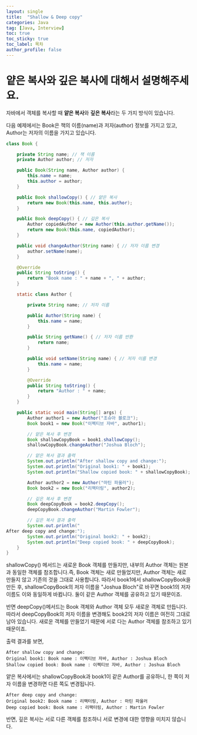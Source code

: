 ```yaml
---
layout: single
title:  "Shallow & Deep copy"
categories: Java
tag: [Java, Interview]
toc: true
toc_sticky: true
toc_label: 목차
author_profile: false
---
```



# 얕은 복사와 깊은 복사에 대해서 설명해주세요.

자바에서 객체를 복사할 때 **얕은 복사**와 **깊은 복사**라는 두 가지 방식이 있습니다.

다음 예제에서는 Book은 책의 이름(name)과 저자(author) 정보를 가지고 있고, Author는 저자의 이름을 가지고 있습니다.

```java
class Book {

    private String name; // 책 이름
    private Author author; // 저자

    public Book(String name, Author author) {
        this.name = name;
        this.author = author;
    }

    public Book shallowCopy() { // 얕은 복사
        return new Book(this.name, this.author);
    }

    public Book deepCopy() { // 깊은 복사
        Author copiedAuthor = new Author(this.author.getName());
        return new Book(this.name, copiedAuthor);
    }

    public void changeAuthor(String name) { // 저자 이름 변경
        author.setName(name);
    }

    @Override
    public String toString() {
        return "Book name : " + name + ", " + author;
    }

    static class Author {

        private String name; // 저자 이름

        public Author(String name) {
            this.name = name;
        }

        public String getName() { // 저자 이름 반환
            return name;
        }

        public void setName(String name) { // 저자 이름 변경
            this.name = name;
        }

        @Override
        public String toString() {
            return "Author : " + name;
        }
    }

    public static void main(String[] args) {
        Author author1 = new Author("조슈아 블로크");
        Book book1 = new Book("이펙티브 자바", author1);

        // 얕은 복사 후 변경
        Book shallowCopyBook = book1.shallowCopy();
        shallowCopyBook.changeAuthor("Joshua Bloch");

        // 얕은 복사 결과 출력
        System.out.println("After shallow copy and change:");
        System.out.println("Original book1: " + book1);
        System.out.println("Shallow copied book: " + shallowCopyBook);

        Author author2 = new Author("마틴 파울러");
        Book book2 = new Book("리팩터링", author2);

        // 깊은 복사 후 변경
        Book deepCopyBook = book2.deepCopy();
        deepCopyBook.changeAuthor("Martin Fowler");

        // 깊은 복사 결과 출력
        System.out.println("
After deep copy and change:");
        System.out.println("Original book2: " + book2);
        System.out.println("Deep copied book: " + deepCopyBook);
    }
}
```

shallowCopy() 메서드는 새로운 Book 객체를 만들지만, 내부의 Author 객체는 원본과 동일한 객체를 참조합니다.즉, Book 객체는 새로 만들었지만, Author 객체는 새로 만들지 않고 기존의 것을 그대로 사용합니다. 따라서 book1에서 shallowCopyBook을 만든 후,  shallowCopyBook의 저자 이름을 "Joshua Bloch"로 바꾸면 book1의 저자 이름도 이와 동일하게 바뀝니다. 둘이 같은 Author 객체를 공유하고 있기 때문이죠.

반면 deepCopy()메서드는 Book 객체와 Author 객체 모두 새로운 객체로 만듭니다. 따라서 deepCopyBook의 저자 이름을 변경해도 book2의 저자 이름은 여전히 그대로 남아 있습니다. 새로운 객체를 만들었기 때문에 서로 다는 Author 객체를 참조하고 있기 때문이죠.

출력 결과를 보면,

```
After shallow copy and change:
Original book1: Book name : 이펙티브 자바, Author : Joshua Bloch
Shallow copied book: Book name : 이펙티브 자바, Author : Joshua Bloch
```

얕은 복사에서는 shallowCopyBook과 book1이 같은 Author를 공유하니, 한 쪽이 저자 이름을 변경하면 다른 쪽도 변경됩니다.

```
After deep copy and change:
Original book2: Book name : 리팩터링, Author : 마틴 파울러
Deep copied book: Book name : 리팩터링, Author : Martin Fowler
```

반면, 깊은 복사는 서로 다른 객체를 참조하니 서로 변경에 대한 영향을 미치지 않습니다.
